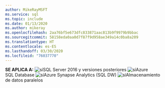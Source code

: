 ```yaml
---
author: MikeRayMSFT
ms.service: sql
ms.topic: include
ms.date: 01/13/2020
ms.author: mikeray
ms.openlocfilehash: 2aa76bf5e673dfc833871aac813b9f9979b9bbac
ms.sourcegitcommit: 58158eda0aa0d7f87f9d958ae349a14c0ba8a209
ms.translationtype: HT
ms.contentlocale: es-ES
ms.lasthandoff: 03/30/2020
ms.locfileid: "76037770"
---
```

<Token>**SE APLICA A:** ![sí](media/yes.png)SQL Server 2016 y versiones posteriores ![sí](media/yes.png)Azure SQL Database ![sí](media/yes.png)Azure Synapse Analytics (SQL DW) ![sí](media/yes.png)Almacenamiento de datos paralelos </Token>
